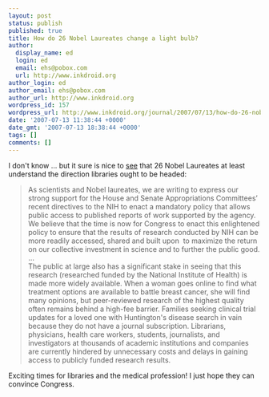 ```yaml
---
layout: post
status: publish
published: true
title: How do 26 Nobel Laureates change a light bulb?
author:
  display_name: ed
  login: ed
  email: ehs@pobox.com
  url: http://www.inkdroid.org
author_login: ed
author_email: ehs@pobox.com
author_url: http://www.inkdroid.org
wordpress_id: 157
wordpress_url: http://www.inkdroid.org/journal/2007/07/13/how-do-26-nobel-laureates-change-a-light-bulb/
date: '2007-07-13 11:38:44 +0000'
date_gmt: '2007-07-13 18:38:44 +0000'
tags: []
comments: []
---
```

<p>I don't know ... but it sure is nice to <a href="https://arl.org/lists/sparc-oaforum/Message/3858.html">see</a> that 26 Nobel Laureates at least understand the direction libraries ought to be headed:</p>
<blockquote><p>As scientists and Nobel laureates, we are writing to express our strong support for the House and Senate Appropriations Committees’ recent directives to the NIH to enact a mandatory policy that allows public access to published reports of work supported by the agency. We believe that the time is now for Congress to enact this enlightened policy to ensure that the results of research conducted by NIH can be more readily accessed, shared and built upon ­ to maximize the return on our collective investment in science and to further the public good.<br />
...<br />
The public at large also has a significant stake in seeing that this research (researched funded by the National Institute of Health) is made more widely available. When a woman goes online to find what treatment options are available to battle breast cancer, she will find many opinions, but peer-reviewed research of the highest quality often remains behind a high-fee barrier. Families seeking clinical trial updates for a loved one with Huntington's disease search in vain because they do not have a journal subscription. Librarians, physicians, health care workers, students, journalists, and investigators at thousands of academic institutions and companies are currently hindered by unnecessary costs and delays in gaining access to publicly funded research results.</p></blockquote>
<p>Exciting times for libraries and the medical profession! I just hope they can convince Congress.</p>
